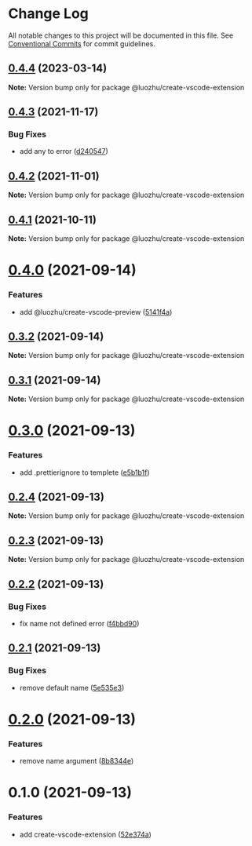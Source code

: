 # Change Log

All notable changes to this project will be documented in this file.
See [Conventional Commits](https://conventionalcommits.org) for commit guidelines.

## [0.4.4](https://github.com/youngjuning/luozhu/compare/@luozhu/create-vscode-extension@0.4.3...@luozhu/create-vscode-extension@0.4.4) (2023-03-14)

**Note:** Version bump only for package @luozhu/create-vscode-extension





## [0.4.3](https://github.com/youngjuning/luozhu/compare/@luozhu/create-vscode-extension@0.4.2...@luozhu/create-vscode-extension@0.4.3) (2021-11-17)


### Bug Fixes

* add any to error ([d240547](https://github.com/youngjuning/luozhu/commit/d240547c2b32343c35a606f6765ea100ef3a02f4))





## [0.4.2](https://github.com/youngjuning/luozhu/compare/@luozhu/create-vscode-extension@0.4.1...@luozhu/create-vscode-extension@0.4.2) (2021-11-01)

**Note:** Version bump only for package @luozhu/create-vscode-extension





## [0.4.1](https://github.com/youngjuning/luozhu/compare/@luozhu/create-vscode-extension@0.4.0...@luozhu/create-vscode-extension@0.4.1) (2021-10-11)

**Note:** Version bump only for package @luozhu/create-vscode-extension





# [0.4.0](https://github.com/youngjuning/luozhu/compare/@luozhu/create-vscode-extension@0.3.2...@luozhu/create-vscode-extension@0.4.0) (2021-09-14)


### Features

* add @luozhu/create-vscode-preview ([5141f4a](https://github.com/youngjuning/luozhu/commit/5141f4ae0ead13e5625c0d6d593a9f3fe6c0d4d3))





## [0.3.2](https://github.com/youngjuning/luozhu/compare/@luozhu/create-vscode-extension@0.3.1...@luozhu/create-vscode-extension@0.3.2) (2021-09-14)

**Note:** Version bump only for package @luozhu/create-vscode-extension





## [0.3.1](https://github.com/youngjuning/luozhu/compare/@luozhu/create-vscode-extension@0.3.0...@luozhu/create-vscode-extension@0.3.1) (2021-09-14)

**Note:** Version bump only for package @luozhu/create-vscode-extension





# [0.3.0](https://github.com/youngjuning/luozhu/compare/@luozhu/create-vscode-extension@0.2.4...@luozhu/create-vscode-extension@0.3.0) (2021-09-13)


### Features

* add .prettierignore to templete ([e5b1b1f](https://github.com/youngjuning/luozhu/commit/e5b1b1fba02ed57564ce0b06e011d7d1534732ce))





## [0.2.4](https://github.com/youngjuning/luozhu/compare/@luozhu/create-vscode-extension@0.2.3...@luozhu/create-vscode-extension@0.2.4) (2021-09-13)

**Note:** Version bump only for package @luozhu/create-vscode-extension





## [0.2.3](https://github.com/youngjuning/luozhu/compare/@luozhu/create-vscode-extension@0.2.2...@luozhu/create-vscode-extension@0.2.3) (2021-09-13)

**Note:** Version bump only for package @luozhu/create-vscode-extension





## [0.2.2](https://github.com/youngjuning/luozhu/compare/@luozhu/create-vscode-extension@0.2.1...@luozhu/create-vscode-extension@0.2.2) (2021-09-13)


### Bug Fixes

* fix name not defined error ([f4bbd90](https://github.com/youngjuning/luozhu/commit/f4bbd902f575f96f45c304771ca53414d489c4e6))





## [0.2.1](https://github.com/youngjuning/luozhu/compare/@luozhu/create-vscode-extension@0.2.0...@luozhu/create-vscode-extension@0.2.1) (2021-09-13)


### Bug Fixes

* remove default name ([5e535e3](https://github.com/youngjuning/luozhu/commit/5e535e31d90aff297314a6161a16101eb2cfd896))





# [0.2.0](https://github.com/youngjuning/luozhu/compare/@luozhu/create-vscode-extension@0.1.0...@luozhu/create-vscode-extension@0.2.0) (2021-09-13)


### Features

* remove name argument ([8b8344e](https://github.com/youngjuning/luozhu/commit/8b8344ea295a7bff2827735b0c9d347e0e4f1176))





# 0.1.0 (2021-09-13)


### Features

* add create-vscode-extension ([52e374a](https://github.com/youngjuning/luozhu/commit/52e374aae24e04b29ad1945b02231eb17e57bda5))
